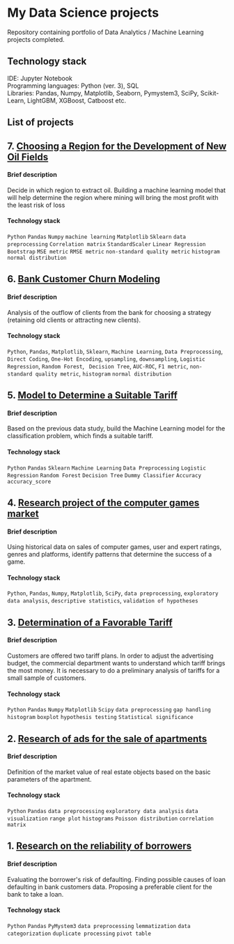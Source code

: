 # My Data Science projects

Repository containing portfolio of Data Analytics / Machine Learning projects completed.

## Technology stack
IDE: Jupyter Notebook <br>
Programming languages: Python (ver. 3), SQL <br>
Libraries: Pandas, Numpy, Matplotlib, Seaborn, Pymystem3, SciPy, Scikit-Learn, LightGBM, XGBoost, Catboost etc. <br>

## List of projects

## 7. [Choosing a Region for the Development of New Oil Fields](https://github.com/Tanya806/DS_projects_eng/tree/main/Project%207_Choosing%20a%20Region%20for%20the%20Development%20of%20New%20Oil%20Fields)
#### Brief description
Decide in which region to extract oil. Building a machine learning model that will help determine the region where mining will bring the most profit with the least risk of loss

#### Technology stack
`Python` `Pandas` `Numpy` `machine learning` `Matplotlib` `Sklearn` `data preprocessing` `Correlation matrix` `StandardScaler` `Linear Regression` `Bootstrap` `MSE metric` `RMSE metric` `non-standard quality metric` `histogram` `normal distribution`

## 6. [Bank Customer Churn Modeling](https://github.com/Tanya806/DS_projects_eng/tree/main/Project%205_Model%20to%20Determine%20a%20Suitable%20Tariff)
#### Brief description
Analysis of the outflow of clients from the bank for choosing a strategy (retaining old clients or attracting new clients).

#### Technology stack
`Python`, `Pandas`, `Matplotlib`, `Sklearn`, `Machine Learning`, `Data Preprocessing`, `Direct Coding`, `One-Hot Encoding`, `upsampling`, `downsampling`, `Logistic Regression`, `Random Forest`, ` Decision Tree`, `AUC-ROC`, `F1 metric`, `non-standard quality metric`, `histogram` `normal distribution`

## 5. [Model to Determine a Suitable Tariff](https://github.com/Tanya806/DS_projects_eng/tree/main/Project%205_Model%20to%20Determine%20a%20Suitable%20Tariff)
#### Brief description
Based on the previous data study, build the Machine Learning model for the classification problem, which finds a suitable tariff.

#### Technology stack
`Python` `Pandas` `Sklearn` `Machine Learning` `Data Preprocessing` `Logistic Regression` `Random Forest` `Decision Tree` `Dummy Classifier` `Accuracy` `accuracy_score`

## 4. [Research project of the computer games market](https://github.com/Tanya806/DS_projects_eng/tree/main/Project%204_Research%20project%20of%20the%20computer%20games%20market)
#### Brief description
Using historical data on sales of computer games, user and expert ratings, genres and platforms, identify patterns that determine the success of a game.

#### Technology stack
`Python`, `Pandas`, `Numpy`, `Matplotlib`, `SciPy`, `data preprocessing`, `exploratory data analysis`, `descriptive statistics`, `validation of hypotheses`

## 3. [Determination of a Favorable Tariff](https://github.com/Tanya806/DS_projects_eng/tree/main/Project%203_Determining%20the%20prospective%20tariff%20for%20a%20telecom%20company)
#### Brief description
Customers are offered two tariff plans. In order to adjust the advertising budget, the commercial department wants to understand which tariff brings the most money. It is necessary to do a preliminary analysis of tariffs for a small sample of customers. 

#### Technology stack
`Python` `Pandas` `Numpy` `Matplotlib` `Scipy` `data preprocessing` `gap handling` `histogram` `boxplot` `hypothesis testing` `Statistical significance`

## 2. [Research of ads for the sale of apartments](https://github.com/Tanya806/DS_projects_eng/tree/main/Project%202_Research%20of%20ads%20for%20the%20sale%20of%20apartments)
#### Brief description
Definition of the market value of real estate objects based on the basic parameters of the apartment.

#### Technology stack
`Python` `Pandas` `data preprocessing` `exploratory data analysis` `data visualization` `range plot` `histograms` `Poisson distribution` `correlation matrix`

## 1. [Research on the reliability of borrowers](https://github.com/Tanya806/DS_projects_eng/tree/main/Project%201_Research%20on%20the%20reliability%20of%20borrowers)

#### Brief description
Evaluating the borrower's risk of defaulting. Finding possible causes of loan defaulting in bank customers data. Proposing a preferable client for the bank to take a loan.

#### Technology stack
`Python` `Pandas` `PyMystem3` `data preprocessing` `lemmatization` `data categorization` `duplicate processing` `pivot table`
